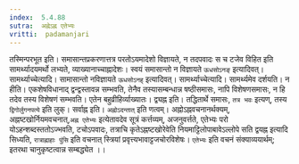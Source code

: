 ```yaml
---
index:  5.4.88
sutra:  अह्नेऽह्न एतेभ्यः
vritti:  padamanjari
---
```


तस्मिन्परभूत इति। समासान्तप्रकरणात्तत्र परतोऽयमादेशो विज्ञायते, न तदपवादः स च टजेव विहित इति सामर्थ्यादयमर्थो लभ्यते, व्याख्यानाच्चाह्नादेशः। स्वयं समासान्तो न विज्ञायते `ऊधसोऽनङ्` इत्यादिवत्। सामर्थ्याच्चेत्यादि। सामासान्तो नविज्ञायते `ऊधसोऽनह्` इत्यादिवत्। सामर्थ्याच्चेत्यादि। सामर्थ्यमेव दर्शयति। न हीति। एकशेषविधानाद् द्वन्द्वस्तावन्न सम्भवति, तेनैव तस्यासम्बन्धान्न षष्ठीसमासः, नापि विशेषणसमासः, न हि तदेव तस्य विशेषणं सम्भवति। एतेन बहुव्रीहिर्व्याख्यातः। द्व्यह्न इति। तद्धितार्थे समासः, `तत्र भवः` इत्यण्, तस्य `द्विगोर्लुगनपत्ये` इति लुक्। सर्वाह्न इति। `अह्नोऽदन्तात्` इति णत्वम्।
अह्नोऽह्नवचनानर्थक्यम्, अह्नष्टखोर्नियमवचनात्,`अह्न एतेभ्यः` इत्येतावदेव सूत्रं कर्त्तव्यम्, अजनुवर्त्तते, एतेभ्यः परो योऽहन्शब्दस्ततोऽज्भवति, टचोऽपवादः, तत्राचि कृतेऽह्नष्टखोरेवेति नियमाट्टिलोपाबावेऽल्लोपे सति द्वयह्न इत्यादि सिध्यति, `रात्राह्नाहाः पुंसि` इति वचनात् स्त्रियां प्रवृत्त्यभावाट्टजचोरविशेषः। `एतेभ्यः` इति वचनं संक्याव्ययार्थम्; इतरथा चानुकृष्टत्वान्न सम्बद्ध्येत ।।

